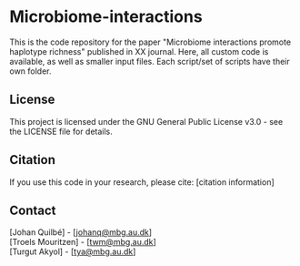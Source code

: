 # Microbiome-interactions

This is the code repository for the paper "Microbiome interactions promote haplotype richness" published in XX journal.
Here, all custom code is available, as well as smaller input files.
Each script/set of scripts have their own folder.

## License

This project is licensed under the GNU General Public License v3.0 - see the LICENSE file for details.

## Citation

If you use this code in your research, please cite:
[citation information]

## Contact
[Johan Quilbé] - [johanq@mbg.au.dk]  
[Troels Mouritzen] - [twm@mbg.au.dk]  
[Turgut Akyol] - [tya@mbg.au.dk]
